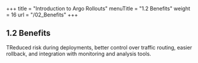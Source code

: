 +++
title = "Introduction to Argo Rollouts"
menuTitle = "1.2 Benefits"
weight = 16
url = "/02_Benefits"
+++

## 1.2 Benefits

TReduced risk during deployments, better control over traffic routing, easier rollback, and integration with monitoring and analysis tools.

<!-- |Quality Goal     |Motivation/description                                                  |
|-------------------------------------------------|----------------------------|
| a | b |
| a | b |
| a | b |
| a | b |
|  |  |

The [quality scenarios in section 10](/10_qualityrequirements/) detail these goals and serve to evaluate their achievement. -->
